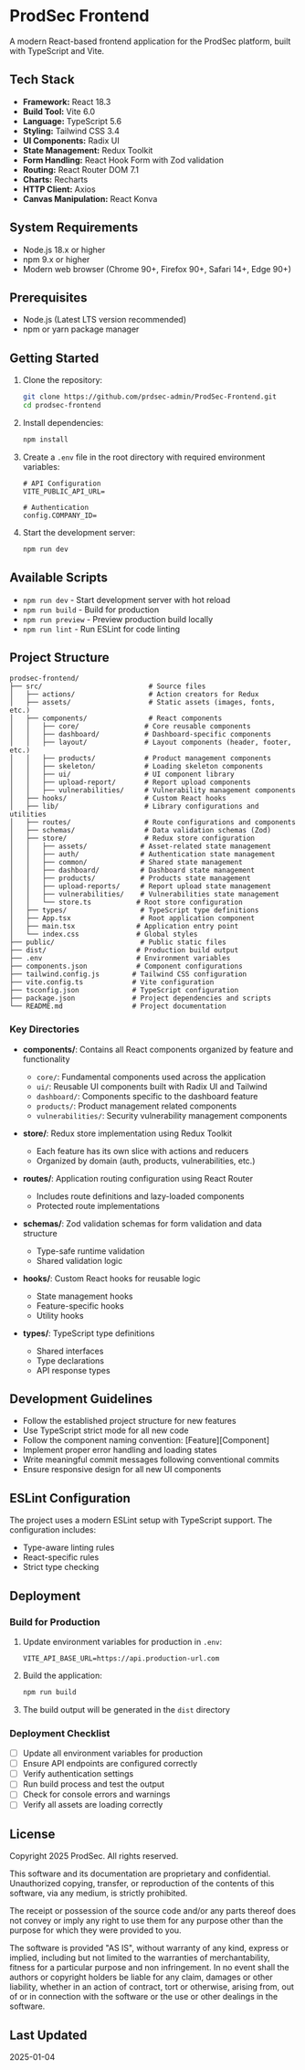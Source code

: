 # ProdSec Frontend

A modern React-based frontend application for the ProdSec platform, built with TypeScript and Vite.

## Tech Stack

- **Framework:** React 18.3
- **Build Tool:** Vite 6.0
- **Language:** TypeScript 5.6
- **Styling:** Tailwind CSS 3.4
- **UI Components:** Radix UI
- **State Management:** Redux Toolkit
- **Form Handling:** React Hook Form with Zod validation
- **Routing:** React Router DOM 7.1
- **Charts:** Recharts
- **HTTP Client:** Axios
- **Canvas Manipulation:** React Konva

## System Requirements

- Node.js 18.x or higher
- npm 9.x or higher
- Modern web browser (Chrome 90+, Firefox 90+, Safari 14+, Edge 90+)

## Prerequisites

- Node.js (Latest LTS version recommended)
- npm or yarn package manager

## Getting Started

1. Clone the repository:

   ```bash
   git clone https://github.com/prdsec-admin/ProdSec-Frontend.git
   cd prodsec-frontend
   ```

2. Install dependencies:

   ```bash
   npm install
   ```

3. Create a `.env` file in the root directory with required environment variables:

   ```env
   # API Configuration
   VITE_PUBLIC_API_URL=

   # Authentication
   config.COMPANY_ID=
   ```

4. Start the development server:

   ```bash
   npm run dev
   ```

## Available Scripts

- `npm run dev` - Start development server with hot reload
- `npm run build` - Build for production
- `npm run preview` - Preview production build locally
- `npm run lint` - Run ESLint for code linting

## Project Structure

```
prodsec-frontend/
├── src/                          # Source files
│   ├── actions/                  # Action creators for Redux
│   ├── assets/                   # Static assets (images, fonts, etc.)
│   ├── components/               # React components
│   │   ├── core/                # Core reusable components
│   │   ├── dashboard/           # Dashboard-specific components
│   │   ├── layout/              # Layout components (header, footer, etc.)
│   │   ├── products/            # Product management components
│   │   ├── skeleton/            # Loading skeleton components
│   │   ├── ui/                  # UI component library
│   │   ├── upload-report/       # Report upload components
│   │   ├── vulnerabilities/     # Vulnerability management components
│   ├── hooks/                   # Custom React hooks
│   ├── lib/                     # Library configurations and utilities
│   ├── routes/                  # Route configurations and components
│   ├── schemas/                 # Data validation schemas (Zod)
│   ├── store/                   # Redux store configuration
│   │   ├── assets/             # Asset-related state management
│   │   ├── auth/               # Authentication state management
│   │   ├── common/             # Shared state management
│   │   ├── dashboard/          # Dashboard state management
│   │   ├── products/           # Products state management
│   │   ├── upload-reports/     # Report upload state management
│   │   ├── vulnerabilities/    # Vulnerabilities state management
│   │   └── store.ts           # Root store configuration
│   ├── types/                  # TypeScript type definitions
│   ├── App.tsx                 # Root application component
│   ├── main.tsx               # Application entry point
│   └── index.css              # Global styles
├── public/                     # Public static files
├── dist/                      # Production build output
├── .env                       # Environment variables
├── components.json            # Component configurations
├── tailwind.config.js        # Tailwind CSS configuration
├── vite.config.ts            # Vite configuration
├── tsconfig.json             # TypeScript configuration
├── package.json              # Project dependencies and scripts
└── README.md                 # Project documentation
```

### Key Directories

- **components/**: Contains all React components organized by feature and functionality

  - `core/`: Fundamental components used across the application
  - `ui/`: Reusable UI components built with Radix UI and Tailwind
  - `dashboard/`: Components specific to the dashboard feature
  - `products/`: Product management related components
  - `vulnerabilities/`: Security vulnerability management components

- **store/**: Redux store implementation using Redux Toolkit

  - Each feature has its own slice with actions and reducers
  - Organized by domain (auth, products, vulnerabilities, etc.)

- **routes/**: Application routing configuration using React Router

  - Includes route definitions and lazy-loaded components
  - Protected route implementations

- **schemas/**: Zod validation schemas for form validation and data structure

  - Type-safe runtime validation
  - Shared validation logic

- **hooks/**: Custom React hooks for reusable logic

  - State management hooks
  - Feature-specific hooks
  - Utility hooks

- **types/**: TypeScript type definitions
  - Shared interfaces
  - Type declarations
  - API response types

## Development Guidelines

- Follow the established project structure for new features
- Use TypeScript strict mode for all new code
- Follow the component naming convention: [Feature][Component]
- Implement proper error handling and loading states
- Write meaningful commit messages following conventional commits
- Ensure responsive design for all new UI components

## ESLint Configuration

The project uses a modern ESLint setup with TypeScript support. The configuration includes:

- Type-aware linting rules
- React-specific rules
- Strict type checking

## Deployment

### Build for Production

1. Update environment variables for production in `.env`:

   ```env
   VITE_API_BASE_URL=https://api.production-url.com
   ```

2. Build the application:

   ```bash
   npm run build
   ```

3. The build output will be generated in the `dist` directory

### Deployment Checklist

- [ ] Update all environment variables for production
- [ ] Ensure API endpoints are configured correctly
- [ ] Verify authentication settings
- [ ] Run build process and test the output
- [ ] Check for console errors and warnings
- [ ] Verify all assets are loading correctly

## License

Copyright 2025 ProdSec. All rights reserved.

This software and its documentation are proprietary and confidential.
Unauthorized copying, transfer, or reproduction of the contents of this software, via any medium, is strictly prohibited.

The receipt or possession of the source code and/or any parts thereof does not convey or imply any right to use them
for any purpose other than the purpose for which they were provided to you.

The software is provided "AS IS", without warranty of any kind, express or implied, including but not limited to
the warranties of merchantability, fitness for a particular purpose and non infringement. In no event shall the
authors or copyright holders be liable for any claim, damages or other liability, whether in an action of contract,
tort or otherwise, arising from, out of or in connection with the software or the use or other dealings in the software.

## Last Updated

2025-01-04
